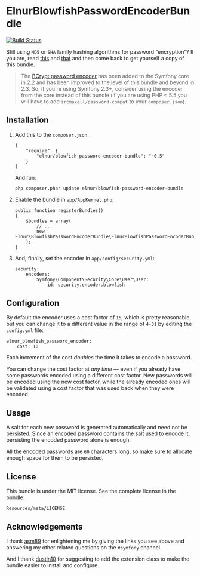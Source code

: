 ElnurBlowfishPasswordEncoderBundle
==================================

[![Build Status](https://secure.travis-ci.org/elnur/ElnurBlowfishPasswordEncoderBundle.png)](http://travis-ci.org/elnur/ElnurBlowfishPasswordEncoderBundle)

Still using `MD5` or `SHA` family hashing algorithms for password “encryption”?
If you are, read [this](http://codahale.com/how-to-safely-store-a-password) and
[that](http://yorickpeterse.com/articles/use-bcrypt-fool) and then come back to
get yourself a copy of this bundle.

> The [BCrypt password encoder][1] has been added to the Symfony core in 2.2 and has been improved to the level of this
bundle and beyond in 2.3. So, if you're using Symfony 2.3+, consider using the encoder from the core
instead of this bundle (if you are using PHP < 5.5 you will have to add `ircmaxell/password-compat` to your
`composer.json`).

Installation
------------

1.  Add this to the `composer.json`:

        {
            "require": {
                "elnur/blowfish-password-encoder-bundle": "~0.5"
            }
        }

    And run:

        php composer.phar update elnur/blowfish-password-encoder-bundle

2.  Enable the bundle in `app/AppKernel.php`:

        public function registerBundles()
        {
            $bundles = array(
                // ...
                new Elnur\BlowfishPasswordEncoderBundle\ElnurBlowfishPasswordEncoderBundle(),
            );
        }

3.  And, finally, set the encoder in `app/config/security.yml`:

        security:
            encoders:
                Symfony\Component\Security\Core\User\User:
                    id: security.encoder.blowfish

Configuration
-------------

By default the encoder uses a cost factor of `15`, which is pretty reasonable,
but you can change it to a different value in the range of `4-31` by editing
the `config.yml` file:

    elnur_blowfish_password_encoder:
        cost: 10

Each increment of the cost *doubles* the time it takes to encode a password.

You can change the cost factor at *any time* — even if you already have some
passwords encoded using a different cost factor. New passwords will be encoded
using the new cost factor, while the already encoded ones will be validated
using a cost factor that was used back when they were encoded.

Usage
-----

A salt for each new password is generated automatically and need not be
persisted. Since an encoded password contains the salt used to encode it,
persisting the encoded password alone is enough.

All the encoded passwords are `60` characters long, so make sure to allocate
enough space for them to be persisted.

License
-------

This bundle is under the MIT license. See the complete license in the bundle:

    Resources/meta/LICENSE

Acknowledgements
----------------

I thank [asm89](https://github.com/asm89) for enlightening me by giving the
links you see above and answering my other related questions on the `#symfony`
channel.

And I thank [dustin10](https://github.com/dustin10) for suggesting to add the
extension class to make the bundle easier to install and configure.

[1]: http://symfony.com/doc/current/reference/configuration/security.html#using-the-bcrypt-password-encoder
